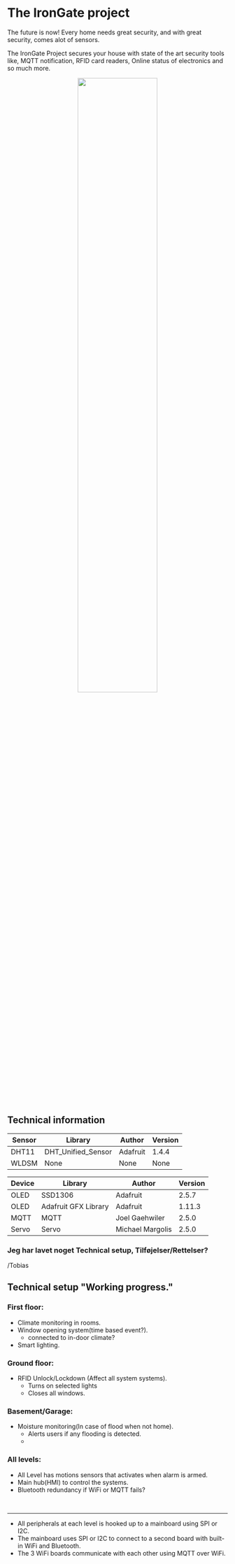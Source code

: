 # The IronGate project

The future is now! Every home needs great security, and with great security, comes alot of sensors.

The IronGate Project secures your house with state of the art security tools like, MQTT notification, RFID card readers, Online status of electronics and so much more.

 <center><img style="width: 60%;" src="https://blog.gemalto.com/wp-content/uploads/2018/10/IoT-Home-Security.jpg"/></center>

## Technical information
 
| Sensor | Library | Author  | Version |
|--------|---------|---------|---------|
| DHT11  | DHT_Unified_Sensor| Adafruit | 1.4.4 |
| WLDSM  | None    | None    |  None   |

| Device | Library | Author  | Version |
|--------|---------|---------|---------|
| OLED   |   SSD1306 |Adafruit | 2.5.7 |
| OLED   | Adafruit GFX Library| Adafruit | 1.11.3 |
| MQTT   | MQTT | Joel Gaehwiler | 2.5.0 |
| Servo  | Servo| Michael Margolis | 2.5.0 |




<h3>Jeg har lavet noget Technical setup, Tilføjelser/Rettelser?</h3>
/Tobias

## Technical setup "Working progress." 

### First floor:
- Climate monitoring in rooms.
- Window opening system(time based event?).
    - connected to in-door climate?
- Smart lighting.

### Ground floor:
- RFID Unlock/Lockdown (Affect all system systems).
    - Turns on selected lights
    - Closes all windows.

### Basement/Garage:

- Moisture monitoring(In case of flood when not home).
    - Alerts users if any flooding is detected.
    - 


### All levels:
- All Level has motions sensors that activates when alarm is armed.
- Main hub(HMI) to control the systems.
- Bluetooth redundancy if WiFi or MQTT fails?

<br>

---

- All peripherals at each level is hooked up to a mainboard using SPI or I2C.
- The mainboard uses SPI or I2C to connect to a second board with built-in WiFi and Bluetooth.
- The 3 WiFi boards communicate with each other using MQTT over WiFi. 

